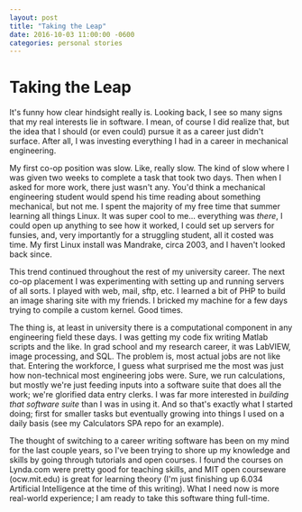 ```yaml
---
layout: post
title: "Taking the Leap"
date: 2016-10-03 11:00:00 -0600
categories: personal stories
---
```


# Taking the Leap
It's funny how clear hindsight really is. Looking back, I see so many signs that 
my real interests lie in software. I mean, of course I did realize that, but the
idea that I should (or even could) pursue it as a career just didn't surface. 
After all, I was investing everything I had in a career in mechanical engineering.

My first co-op position was slow. Like, really slow. The kind of slow where I was 
given two weeks to complete a task that took two days. Then when I asked for more 
work, there just wasn't any. You'd think a mechanical engineering student would 
spend his time reading about something mechanical, but not me. I spent the majority 
of my free time that summer learning all things Linux. It was super cool to me... 
everything was *there*, I could open up anything to see how it worked, I could 
set up servers for funsies, and, very importantly for a struggling student, all 
it costed was time. My first Linux install was Mandrake, circa 2003, and I haven't
looked back since.

This trend continued throughout the rest of my university career. The next co-op 
placement I was experimenting with setting up and running servers of all sorts. 
I played with web, mail, sftp, etc. I learned a bit of PHP to build an image 
sharing site with my friends. I bricked my machine for a few days trying to 
compile a custom kernel. Good times.

The thing is, at least in university there is a computational component 
in any engineering field these days. I was getting my code fix writing Matlab 
scripts and the like. In grad school and my research career, it was LabVIEW, 
image processing, and SQL. The problem is, most actual jobs are not like that. 
Entering the workforce, I guess what surprised me the most was just how 
non-technical most engineering jobs were. Sure, we run calculations, but mostly 
we're just feeding inputs into a software suite that does all the work; we're 
glorified data entry clerks. I was far more interested in *building that software 
suite* than I was in using it. And so that's exactly what I started doing; first
for smaller tasks but eventually growing into things I used on a daily basis
(see my Calculators SPA repo for an example).

The thought of switching to a career writing software has been on my mind for 
the last couple years, so I've been trying to shore up my knowledge and skills 
by going through tutorials and open courses. I found the courses on Lynda.com 
were pretty good for teaching skills, and MIT open courseware (ocw.mit.edu) is
great for learning theory (I'm just finishing up 6.034 Artificial Intelligence 
at the time of this writing). What I need now is more real-world experience; I
am ready to take this software thing full-time.
